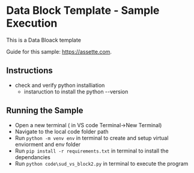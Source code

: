 # Data Block Template - Sample Execution

This is a Data Bloack template

Guide for this sample: https://assette.com.

## Instructions
- check and verify python installiation
	- instaruction to install the python --version


## Running the Sample
- Open a new terminal ( in VS code Terminal->New Terminal)
- Navigate to the local code folder path
- Run `python -m venv env` in terminal to create and setup virtual enviorment and env folder
- Run `pip install -r requirements.txt` in terminal to install the dependancies
- Run `python code\sud_vs_block2.py` in terminal to execute the program

